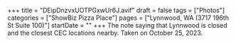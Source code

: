 +++
title = "DEipDnzvxUOTPGxwUr6J.avif"
draft = false
tags = ["Photos"]
categories = ["ShowBiz Pizza Place"]
pages = ["Lynnwood, WA (3717 196th St Suite 100)"]
startDate = ""
+++
The note saying that Lynnwood is closed and the closest CEC locations nearby. Taken on October 25, 2023.
